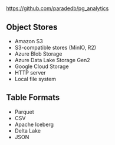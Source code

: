 #
https://github.com/paradedb/pg_analytics

## Object Stores
- Amazon S3
- S3-compatible stores (MinIO, R2)
- Azure Blob Storage
- Azure Data Lake Storage Gen2
- Google Cloud Storage
- HTTP server
- Local file system
 
## Table Formats
- Parquet
- CSV
- Apache Iceberg
- Delta Lake
- JSON
